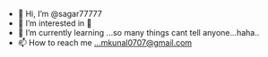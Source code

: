 - 👋 Hi, I’m @sagar77777
- 👀 I’m interested in 💨
- 🌱 I’m currently learning ...so many things cant tell anyone...haha..
- 📫 How to reach me ...mkunal0707@gmail.com

<!---
sagar77777/sagar77777 is a ✨ special ✨ repository because its `README.md` (this file) appears on your GitHub profile.
You can click the Preview link to take a look at your changes.
--->
